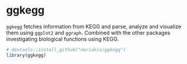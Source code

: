 # ggkegg

`ggkegg` fetches information from KEGG and parse, analyze and visualize them using `ggplot2` and `ggraph`. Combined with the other packages investigating biological functions using KEGG.


```r
# devtools::install_github("noriakis/ggkegg")
library(ggkegg)
```
